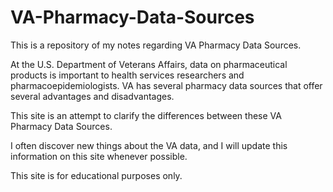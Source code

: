 # VA-Pharmacy-Data-Sources

This is a repository of my notes regarding VA Pharmacy Data Sources.

At the U.S. Department of Veterans Affairs, data on pharmaceutical products is important to health services researchers and pharmacoepidemiologists. VA has several pharmacy data sources that offer several advantages and disadvantages.

This site is an attempt to clarify the differences between these VA Pharmacy Data Sources.

I often discover new things about the VA data, and I will update this information on this site whenever possible.

This site is for educational purposes only.
